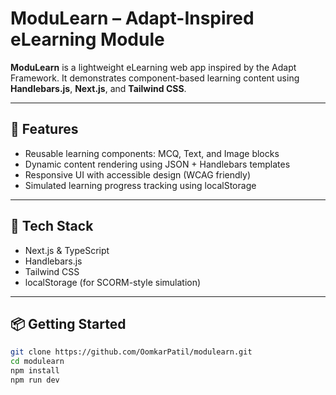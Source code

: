# ModuLearn – Adapt-Inspired eLearning Module

**ModuLearn** is a lightweight eLearning web app inspired by the Adapt Framework. It demonstrates component-based learning content using **Handlebars.js**, **Next.js**, and **Tailwind CSS**.

---

## 🔧 Features

- Reusable learning components: MCQ, Text, and Image blocks  
- Dynamic content rendering using JSON + Handlebars templates  
- Responsive UI with accessible design (WCAG friendly)  
- Simulated learning progress tracking using localStorage  

---

## 🚀 Tech Stack

- Next.js & TypeScript  
- Handlebars.js  
- Tailwind CSS  
- localStorage (for SCORM-style simulation)

---

## 📦 Getting Started

```bash
git clone https://github.com/OomkarPatil/modulearn.git
cd modulearn
npm install
npm run dev

